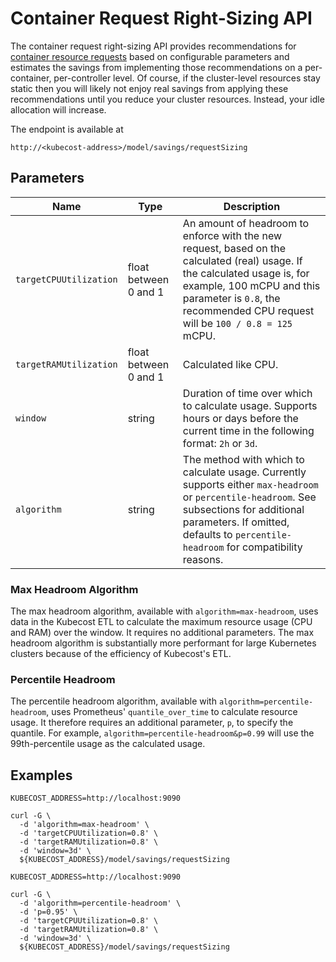 Container Request Right-Sizing API
==================================

The container request right-sizing API provides recommendations for
[container resource requests](https://kubernetes.io/docs/concepts/configuration/manage-resources-containers/)
based on configurable parameters and estimates the savings from implementing those recommendations
on a per-container, per-controller level. Of course, if the cluster-level resources stay static then
you will likely not enjoy real savings from applying these recommendations until you reduce
your cluster resources. Instead, your idle allocation will increase.

The endpoint is available at
```
http://<kubecost-address>/model/savings/requestSizing
```

## Parameters


| Name | Type | Description |
|------|------|-------------|
| `targetCPUUtilization` | float between 0 and 1 | An amount of headroom to enforce with the new request, based on the calculated (real) usage. If the calculated usage is, for example, 100 mCPU and this parameter is `0.8`, the recommended CPU request will be `100 / 0.8 = 125` mCPU. |
| `targetRAMUtilization` | float between 0 and 1 | Calculated like CPU. |
| `window` | string | Duration of time over which to calculate usage. Supports hours or days before the current time in the following format: `2h` or `3d`. |
| `algorithm` | string | The method with which to calculate usage. Currently supports either `max-headroom` or `percentile-headroom`. See subsections for additional parameters. If omitted, defaults to `percentile-headroom` for compatibility reasons. |

### Max Headroom Algorithm

The max headroom algorithm, available with `algorithm=max-headroom`, uses data in the Kubecost ETL to calculate the maximum resource usage (CPU and RAM) over the window. It requires no additional parameters. The max headroom algorithm is substantially more performant for large Kubernetes clusters because of the efficiency of Kubecost's ETL. 

### Percentile Headroom

The percentile headroom algorithm, available with `algorithm=percentile-headroom`, uses Prometheus' `quantile_over_time` to calculate resource usage. It therefore requires an additional parameter, `p`, to specify the quantile. For example, `algorithm=percentile-headroom&p=0.99` will use the 99th-percentile usage as the calculated usage.


## Examples

```
KUBECOST_ADDRESS=http://localhost:9090

curl -G \
  -d 'algorithm=max-headroom' \
  -d 'targetCPUUtilization=0.8' \
  -d 'targetRAMUtilization=0.8' \
  -d 'window=3d' \
  ${KUBECOST_ADDRESS}/model/savings/requestSizing
```


```
KUBECOST_ADDRESS=http://localhost:9090

curl -G \
  -d 'algorithm=percentile-headroom' \
  -d 'p=0.95' \
  -d 'targetCPUUtilization=0.8' \
  -d 'targetRAMUtilization=0.8' \
  -d 'window=3d' \
  ${KUBECOST_ADDRESS}/model/savings/requestSizing
```
